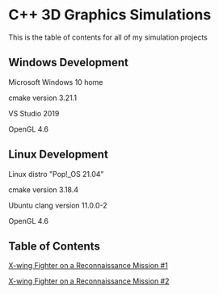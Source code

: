 # C++ 3D Graphics Simulations

This is the table of contents for all of my simulation projects

## Windows Development

Microsoft Windows 10 home

cmake version 3.21.1

VS Studio 2019

OpenGL 4.6

## Linux Development

Linux distro "Pop!_OS 21.04"

cmake version 3.18.4

Ubuntu clang version 11.0.0-2

OpenGL 4.6

## Table of Contents

[X-wing Fighter on a Reconnaissance Mission #1](https://github.com/TallDave67/flight_sim_3p_01)

[X-wing Fighter on a Reconnaissance Mission #2](https://github.com/TallDave67/flight_sim_3p_02)

